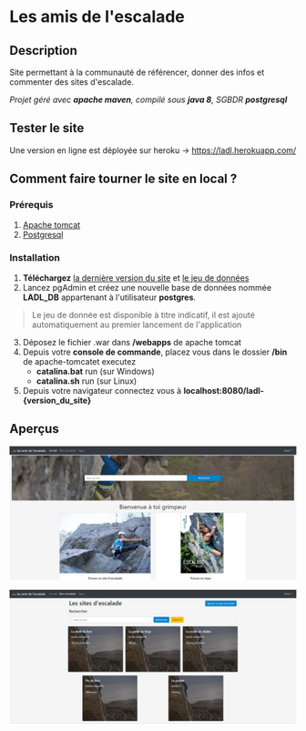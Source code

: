 # Les amis de l'escalade
## Description
Site permettant à la communauté de référencer, donner des infos et commenter des sites d'escalade.

*Projet géré avec **apache maven**, compilé sous **java 8**, SGBDR **postgresql***

## Tester le site 
Une version en ligne est déployée sur heroku -> https://ladl.herokuapp.com/

## Comment faire tourner le site en local ?
### Prérequis
1. [Apache tomcat](https://tomcat.apache.org/download-90.cgi)
2. [Postgresql](https://www.postgresql.org/download/)

### Installation
1. **Téléchargez** [la dernière version du site](https://github.com/Valaragen/les-amis-de-l-escalade/releases) et [le jeu de données](https://github.com/Valaragen/les-amis-de-l-escalade/releases)
2. Lancez pgAdmin et créez une nouvelle base de données nommée **LADL_DB** appartenant à l'utilisateur **postgres**.
> Le jeu de donnée est disponible à titre indicatif, il est ajouté automatiquement au premier lancement de l'application
3. Déposez le fichier .war dans **/webapps** de apache tomcat
4. Depuis votre **console de commande**, placez vous dans le dossier **/bin** de apache-tomcatet executez
    - **catalina.bat** run (sur Windows)
    - **catalina.sh** run (sur Linux)
5. Depuis votre navigateur connectez vous à **localhost:8080/ladl-{version_du_site}**

## Aperçus

![](https://github.com/Valaragen/les-amis-de-l-escalade/blob/master/homepage.JPG)  
  
![](https://github.com/Valaragen/les-amis-de-l-escalade/blob/master/sites.JPG)
